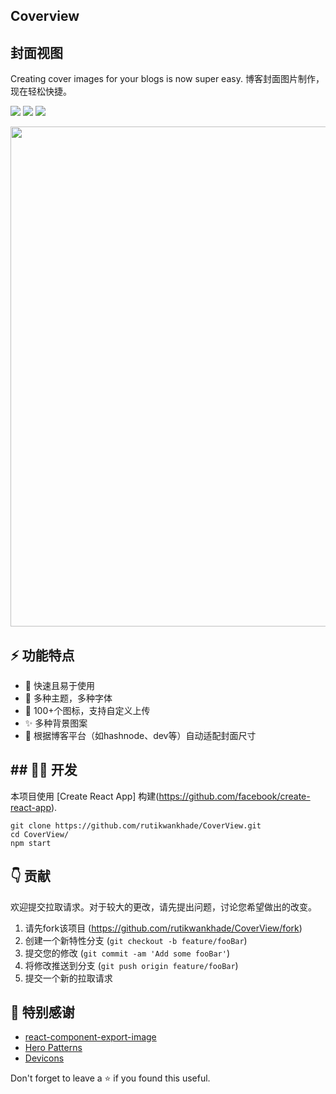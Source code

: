 

## Coverview
## 封面视图
Creating cover images for your blogs is now super easy.
博客封面图片制作，现在轻松快捷。
<p>
<a href="https://github.com/rutikwankhade/CoverView"><img src="https://img.shields.io/github/stars/rutikwankhade/CoverView.svg?style=social&label=Star"></a>
<a href="https://github.com/rutikwankhade/CoverView"><img src="https://badges.frapsoft.com/os/v1/open-source.svg?v=103"></a>
<a href="https://lbesson.mit-license.org"><img src="https://img.shields.io/badge/License-MIT-blue.svg"></a>



</p>




<img src="https://user-images.githubusercontent.com/47467468/175771056-bf7fa9a0-801b-4887-80b5-169735923d64.png" height="auto" width="800px"  margin="20px">



 


## ⚡ 功能特点
- 🚀 快速且易于使用
- 🌈 多种主题，多种字体
- 🌠 100+个图标，支持自定义上传
- ✨ 多种背景图案
- 💾 根据博客平台（如hashnode、dev等）自动适配封面尺寸


## ## 👩‍💻 开发
本项目使用 [Create React App] 构建(https://github.com/facebook/create-react-app).



```shell
git clone https://github.com/rutikwankhade/CoverView.git
cd CoverView/
npm start
```


## 👇 贡献
欢迎提交拉取请求。对于较大的更改，请先提出问题，讨论您希望做出的改变。


1. 请先fork该项目 (<https://github.com/rutikwankhade/CoverView/fork>)
2. 创建一个新特性分支 (`git checkout -b feature/fooBar`)
3. 提交您的修改 (`git commit -am 'Add some fooBar'`)
4. 将修改推送到分支 (`git push origin feature/fooBar`)
5. 提交一个新的拉取请求



## 🙏 特别感谢
- [react-component-export-image](https://www.npmjs.com/package/react-component-export-image)
- [Hero Patterns](https://www.heropatterns.com/)
- [Devicons](https://github.com/devicons/devicon)

Don't forget to leave a ⭐ if you found this useful.


